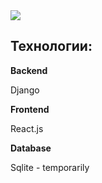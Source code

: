 
<img src='https://img.shields.io/badge/Forum-version%200.0.1-%23fff'>

<h2>Технологии:</h2>

<p><b>Backend</b></p>

<p>Django</p>

<p><b>Frontend</b></p>

<p>React.js</p>

<p><b>Database</b></p>

<p>Sqlite - temporarily</p>


